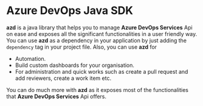 # Azure DevOps Java SDK

**azd** is a java library that helps you to manage **Azure DevOps Services** Api on ease and exposes all the significant functionalities in a user friendly way.
You can use **azd** as a dependency in your application by just adding the `dependency` tag in your project file. Also, you can use **azd** for

- Automation.
- Build custom dashboards for your organisation.
- For administration and quick works such as create a pull request and add reviewers, create a work item etc.

You can do much more with **azd** as it exposes most of the functionalities that **Azure DevOps Services** Api offers.
